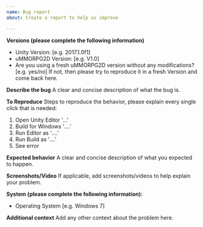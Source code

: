 ```yaml
---
name: Bug report
about: Create a report to help us improve

---
```


**Versions (please complete the following information)**
 - Unity Version: [e.g. 2017.1.0f1]
 - uMMORPG2D Version: [e.g. V1.0]
 - Are you using a fresh uMMORPG2D version without any modifications? [e.g. yes/no]
    If not, then please try to reproduce it in a fresh Version and come back here.

**Describe the bug**
A clear and concise description of what the bug is.

**To Reproduce**
Steps to reproduce the behavior, please explain every single click that is needed:
1. Open Unity Editor '...'
2. Build for Windows '....'
3. Run Editor as '....'
4. Run Build as '....'
5. See error

**Expected behavior**
A clear and concise description of what you expected to happen.

**Screenshots/Video**
If applicable, add screenshots/videos to help explain your problem.

**System (please complete the following information):**
 - Operating System [e.g. Windows 7]

**Additional context**
Add any other context about the problem here.
